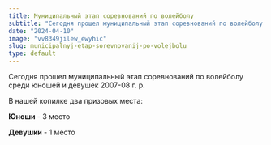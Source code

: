 ```yaml
---
title: Муниципальный этап соревнований по волейболу
subtitle: "Сегодня прошел муниципальный этап соревнований по волейболу среди юношей и девушек 2007-08 г. р. В нашей копилке два призовых места: юноши - 3 место, девушки - 1 место."
date: "2024-04-10"
image: "vv8349jilew_ewyhic"
slug: municipalnyj-etap-sorevnovanij-po-volejbolu
type: default
---
```

Сегодня прошел муниципальный этап соревнований по волейболу среди юношей и девушек 2007-08 г. р. 

В нашей копилке два призовых места: 

**Юноши** - 3 место

**Девушки** - 1 место